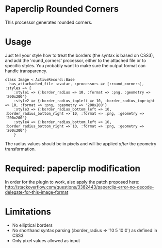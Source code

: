 Paperclip Rounded Corners
=============

This processor generates rounded corners.


Usage
=============
Just tell your style how to treat the borders (the syntax is based on CSS3), and add 
the 'round_corners' processor, either to the attached file or to specific styles. 
You probably want to make sure the output format can handle transparency.

    class Image < ActiveRecord::Base
      has_attachached_file :avatar, :processors => [:round_corners], :styles => {
        :style1 => {:border_radius => 10, :format => :png, :geometry => '200x200'}
        :style2 => {:border_radius_topleft => 10, :border_radius_topright => 10, :format => :png, :geometry => '200x200'}
        :style3 => {:border_radius_bottom_left => 10, :border_radius_bottom_right => 10, :format => :png, :geometry => '200x200'}
        :style4 => {:border_radius_bottom_left => 10, :border_radius_bottom_right => 10, :format => :png, :geometry => '200x200'}    
        }

The radius values should be in pixels and will be applied _after_ the geometry transformation.

Required: paperclip modification
=============
In order for the plugin to work, also apply the patch proposed here:
http://stackoverflow.com/questions/3382443/paperclip-error-no-decode-delegate-for-this-image-format


Limitations
=============
* No elliptical borders
* No shorthand syntax parsing (:border_radius => '10 5 10 0') as defined in CSS3
* Only pixel values allowed as input
